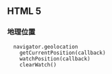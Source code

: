 ## HTML 5
### 地理位置

```text
  navigator.geolocation
    getCurrentPosition(callback)
    watchPosition(callback)
    clearWatch()

```